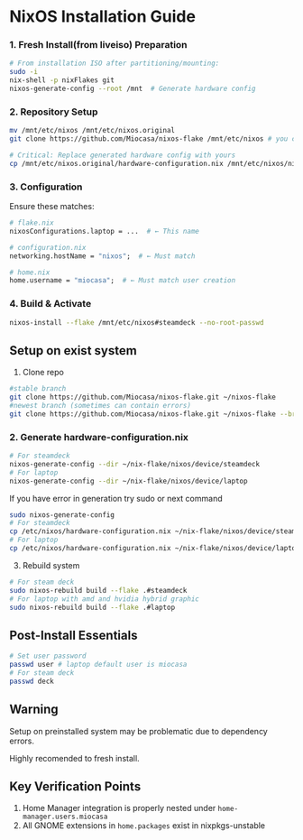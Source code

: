 # NixOS Installation Guide

### 1. Fresh Install(from liveiso) Preparation
```bash
# From installation ISO after partitioning/mounting:
sudo -i
nix-shell -p nixFlakes git
nixos-generate-config --root /mnt  # Generate hardware config
```

### 2. Repository Setup
```bash
mv /mnt/etc/nixos /mnt/etc/nixos.original
git clone https://github.com/Miocasa/nixos-flake /mnt/etc/nixos # you can use another dir

# Critical: Replace generated hardware config with yours
cp /mnt/etc/nixos.original/hardware-configuration.nix /mnt/etc/nixos/nixos/ 
```

### 3. Configuration
Ensure these matches:
```nix
# flake.nix
nixosConfigurations.laptop = ...  # ← This name

# configuration.nix
networking.hostName = "nixos";  # ← Must match

# home.nix
home.username = "miocasa";  # ← Must match user creation
```

### 4. Build & Activate
```bash
nixos-install --flake /mnt/etc/nixos#steamdeck --no-root-passwd
```
## Setup on exist system 

1. Clone repo 
```bash
#stable branch
git clone https://github.com/Miocasa/nixos-flake.git ~/nixos-flake
#newest branch (sometimes can contain errors)
git clone https://github.com/Miocasa/nixos-flake.git ~/nixos-flake --branch=jovian-experiments 
```

### 2. Generate hardware-configuration.nix
```bash
# For steamdeck
nixos-generate-config --dir ~/nix-flake/nixos/device/steamdeck
# For laptop
nixos-generate-config --dir ~/nix-flake/nixos/device/laptop
```
If you have error in generation try sudo or next command
```bash
sudo nixos-generate-config
# For steamdeck 
cp /etc/nixos/hardware-configuration.nix ~/nix-flake/nixos/device/steamdeck
# For laptop
cp /etc/nixos/hardware-configuration.nix ~/nix-flake/nixos/device/laptop
```

3. Rebuild system
```bash
# For steam deck 
sudo nixos-rebuild build --flake .#steamdeck
# For laptop with amd and hvidia hybrid graphic 
sudo nixos-rebuild build --flake .#laptop
```
## Post-Install Essentials
```bash
# Set user password
passwd user # laptop default user is miocasa
# For steam deck
passwd deck 
```
## Warning
Setup on preinstalled system may be problematic due to dependency errors.

Highly recomended to fresh install.

## Key Verification Points
1. Home Manager integration is properly nested under `home-manager.users.miocasa`
2. All GNOME extensions in `home.packages` exist in nixpkgs-unstable
